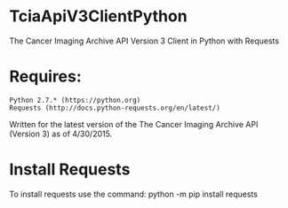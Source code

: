 # TciaApiV3ClientPython
The Cancer Imaging Archive API Version 3  Client in Python with Requests

# Requires:
    Python 2.7.* (https://python.org)
    Requests (http://docs.python-requests.org/en/latest/)

 Written for the latest version of the The Cancer Imaging Archive API (Version 3) as of 4/30/2015.
 
 # Install Requests
 
 To install requests use the command:
    python -m pip install requests

 